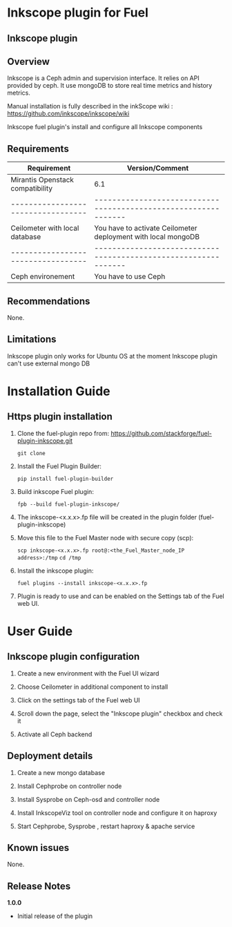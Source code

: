 Inkscope plugin for Fuel
===================

Inkscope plugin
---------------

Overview
--------

Inkscope is a Ceph admin and supervision interface. It relies on API provided by ceph. It use mongoDB to store real time metrics and history metrics.

Manual installation is fully described in the inkScope wiki : https://github.com/inkscope/inkscope/wiki

Inkscope fuel plugin's install and configure all Inkscope components


Requirements
------------

| Requirement                      | Version/Comment                                               |
|----------------------------------|---------------------------------------------------------------|
| Mirantis Openstack compatibility | 6.1                                                           |
|----------------------------------|---------------------------------------------------------------|
| Ceilometer with local database   | You have to activate Ceilometer deployment with local mongoDB |
|----------------------------------|---------------------------------------------------------------|
| Ceph environement                | You have to use Ceph                                          |

Recommendations
---------------

None.

Limitations
-----------

Inkscope plugin only works for Ubuntu OS at the moment
Inkscope plugin can't use external mongo DB

Installation Guide
==================

Https plugin installation
----------------------------

1. Clone the fuel-plugin repo from: https://github.com/stackforge/fuel-plugin-inkscope.git

    ``git clone``

2. Install the Fuel Plugin Builder:

    ``pip install fuel-plugin-builder``

3. Build inkscope Fuel plugin:

   ``fpb --build fuel-plugin-inkscope/``

4. The inkscope-<x.x.x>.fp file will be created in the plugin folder (fuel-plugin-inkscope)

5. Move this file to the Fuel Master node with secure copy (scp):

   ``scp inkscope-<x.x.x>.fp root@:<the_Fuel_Master_node_IP address>:/tmp``
   ``cd /tmp``

6. Install the inkscope plugin:

   ``fuel plugins --install inkscope-<x.x.x>.fp``

6. Plugin is ready to use and can be enabled on the Settings tab of the Fuel web UI.

User Guide
==========

Inkscope plugin configuration
-----------------------------

1. Create a new environment with the Fuel UI wizard

2. Choose Ceilometer in additional component to install

3. Click on the settings tab of the Fuel web UI

4. Scroll down the page, select the "Inkscope plugin" checkbox and check it

5. Activate all Ceph backend


Deployment details
------------------

1. Create a new mongo database

2. Install Cephprobe on controller node

3. Install Sysprobe on Ceph-osd and controller node

4. Install InkscopeViz tool on controller node and configure it on haproxy

5. Start Cephprobe, Sysprobe , restart haproxy & apache service


Known issues
------------

None.

Release Notes
-------------

**1.0.0**

* Initial release of the plugin

